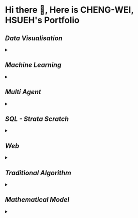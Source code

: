 # Hi there 👋, Here is CHENG-WEI, HSUEH's Portfolio

<h2> <i> Data Visualisation </i> </h2>
<details>
<summary></summary>
<table>
  <tr>
    <th>No</th>
    <th>Name</th>
    <th>Time</th>
    <th>Description</th>
  </tr>
  <tr>
    <td>01</td>
    <td>Scatterplots</td>
    <td>24 April 2024</td>
    <td>✓ </td>
  </tr>
  <tr>
    <td>02</td>
    <td>Bubble chart</td>
    <td>24 April 2024</td>
    <td>✓ </td>
  </tr>
  <tr>
    <td>03</td>
    <td>Line graph</td>
    <td>24 April 2024</td>
    <td>✓ </td>
  </tr>
  <tr>
    <td>04</td>
    <td>Radar chart</td>
    <td>23 April 2024</td>
    <td>✓ </td>
  </tr>
  <tr>
    <td>05</td>
    <td>Histogram</td>
    <td>23 April 2024</td>
    <td></td>
  </tr>
  <tr>
    <td>06</td>
    <td>Boxplot</td>
    <td>23 April 2024</td>
    <td></td>
  </tr>
  <tr>
    <td>07</td>
    <td>Treemaps</td>
    <td>23 April 2024</td>
    <td></td>
  </tr>
  <tr>
    <td>08</td>
    <td>Pie chart</td>
    <td>23 April 2024</td>
    <td></td>
  </tr>
  <tr>
    <td>09</td>
    <td>Heat Map</td>
    <td>24 April 2024</td>
    <td>✓ </td>
  </tr>
</table>
</details>


<h2> <i> Machine Learning </i> </h2>
<details>
<img src="ML_Map.png">Figure. Machine Learning Map ()<img>
<summary></summary>
<h3>Classification</h3>
<table>
  <tr>
    <th>No</th>
    <th>Name</th>
    <th>Time</th>
    <th>Description</th>
  </tr>
  <tr>
    <td>01</td>
    <td>Decision Tree (C4.5)</td>
    <td>23 April 2024</td>
    <td></td>
  </tr>
  <tr>
    <td>02</td>
    <td>Random Forest</td>
    <td>23 April 2024</td>
    <td></td>
  </tr>
  <tr>
    <td>03</td>
    <td>Support Vector Machines (SVM)</td>
    <td>23 April 2024</td>
    <td></td>
  </tr>
  <tr>
    <td>04</td>
    <td>K-Nearest Neighbors (K-NN)</td>
    <td>23 April 2024</td>
    <td></td>
  </tr>
  <tr>
    <td>05</td>
    <td>AdaBoost</td>
    <td>23 April 2024</td>
    <td></td>
  </tr>
  <tr>
    <td>06</td>
    <td>Neural Networks</td>
    <td>23 April 2024</td>
    <td></td>
  </tr>
  <tr>
    <td>07</td>
    <td>Naive Bayes</td>
    <td>23 April 2024</td>
    <td></td>
  </tr>
  <tr>
    <td>08</td>
    <td>Gradient Boosting Machines (GBM)</td>
    <td>23 April 2024</td>
    <td></td>
  </tr>
</table>


<h3>Prediction / Regression</h3>
<table>
  <tr>
    <th>No</th>
    <th>Name</th>
    <th>Time</th>
    <th>Description</th>
  </tr>
  <tr>
    <td>01</td>
    <td>Linear Regression</td>
    <td>23 April 2024</td>
    <td></td>
  </tr>
  <tr>
    <td>02</td>
    <td>Ridge Regression</td>
    <td>23 April 2024</td>
    <td></td>
  </tr>
  <tr>
    <td>03</td>
    <td>Lasso Regression</td>
    <td>23 April 2024</td>
    <td></td>
  </tr>
  <tr>
    <td>04</td>
    <td>Elastic Net</td>
    <td>23 April 2024</td>
    <td></td>
  </tr>
  <tr>
    <td>05</td>
    <td>Support Vector Regression (SVR)</td>
    <td>23 April 2024</td>
    <td></td>
  </tr>
  <tr>
    <td>06</td>
    <td>Neural Networks for Regression</td>
    <td>23 April 2024</td>
    <td></td>
  </tr>
  <tr>
    <td>07</td>
    <td>Gradient Boosting for Regression</td>
    <td>23 April 2024</td>
    <td></td>
  </tr>
  <tr>
    <td>08</td>
    <td>Gradient Boosting Machines (GBM)</td>
    <td>23 April 2024</td>
    <td></td>
  </tr>
</table>



<h3>Clusttering</h3>
<table>
  <tr>
    <th>No</th>
    <th>Name</th>
    <th>Time</th>
    <th>Description</th>
  </tr>
  <tr>
    <td>01</td>
    <td>K-Means Clustering</td>
    <td>23 April 2024</td>
    <td></td>
  </tr>
  <tr>
    <td>02</td>
    <td>DBSCAN (Density-Based Spatial Clustering of Applications with Noise)</td>
    <td>23 April 2024</td>
    <td></td>
  </tr>
  <tr>
    <td>03</td>
    <td>Agglomerative Clustering</td>
    <td>23 April 2024</td>
    <td></td>
  </tr>
  <tr>
    <td>04</td>
    <td>Gaussian Mixture Models (GMM)</td>
    <td>23 April 2024</td>
    <td></td>
  </tr>
  <tr>
</table>

<h3>Dimension Reduction</h3>
<table>
  <tr>
    <th>No</th>
    <th>Name</th>
    <th>Time</th>
    <th>Description</th>
  </tr>
  <tr>
    <td>01</td>
    <td>Principal Component Analysis (PCA)</td>
    <td>23 April 2024</td>
    <td></td>
  </tr>
  <tr>
    <td>02</td>
    <td>Linear Discriminant Analysis (LDA)</td>
    <td>23 April 2024</td>
    <td></td>
  </tr>
  <tr>
    <td>03</td>
    <td>Autoencoders</td>
    <td>23 April 2024</td>
    <td></td>
  </tr>
  <tr>
    <td>04</td>
    <td>Factor Analysis</td>
    <td>23 April 2024</td>
    <td></td>
  </tr>
  <tr>
    <td>05</td>
    <td>Independent Component Analysis (ICA)</td>
    <td>23 April 2024</td>
    <td></td>
  </tr>
</table>


<h3>Reinforcement Learning</h3>
<table>
  <tr>
    <th>No</th>
    <th>Name</th>
    <th>Time</th>
    <th>Description</th>
  </tr>
  <tr>
    <td>01</td>
    <td>Q-Learning</td>
    <td>23 April 2024</td>
    <td></td>
  </tr>
  <tr>
    <td>02</td>
    <td>Deep Q-Networks (DQN)</td>
    <td>23 April 2024</td>
    <td></td>
  </tr>
  <tr>
    <td>03</td>
    <td>Policy Gradient Methods </td>
    <td>23 April 2024</td>
    <td></td>
  </tr>
  <tr>
    <td>04</td>
    <td>Actor-Critic</td>
    <td>23 April 2024</td>
    <td></td>
  </tr>
  <tr>
    <td>05</td>
    <td>Advantage Actor-Critic (A2C)</td>
    <td>23 April 2024</td>
    <td></td>
  </tr>
</table>
</details>

<h2> <i> Multi Agent </i></h2>
<details>
<summary></summary>

<h3>Swarm Intelligence for Flight Scheduling</h3>

- Particle Swarm Optimization (PSO): Agents (particles) move around in the search space following simple mathematical formulae over their position and velocity.
- Ant Colony Optimization (ACO): Agents (ants) simulate the way ants find the shortest path from their colony to food sources.

<h3>Coordination and Cooperation Algorithms</h3>

- Decentralized Cooperative Algorithms: Agents share information and resources to achieve a common goal without a central control.
- Task Allocation: Dynamic allocation of tasks among agents based on their capabilities and task requirements.


</details>

<h2> <i> SQL - Strata Scratch </i></h2>
<details>
<summary></summary>


</details>

<h2> <i> Web </i> </h2>
<details>
<summary></summary>

  ### 1. Personal Portfolio Website
  <details>
  <summary></summary>

  - ### Objective: 
  Create a personal portfolio website to showcase your projects, skills, resume, and contact information. This type of project is great for understanding the basics of ASP.NET MVC or Razor Pages.

  - ### Key Features:
  Home page with a brief introduction.
  A gallery or portfolio section displaying project summaries.
  Resume page that could be dynamically generated from a database.
  Contact form that sends an email upon submission.

  - ### Skills Developed: 
  MVC architecture, Razor syntax, basic CRUD (Create, Read, Update, Delete) operations, form handling, and email integration.

  </details>

  ### 2. Product Inventory Management System
  <details>
  <summary></summary>

  - ###  Objective: 
  Develop a web application to manage a product inventory for a small business, including stock levels, product categories, and basic sales reporting.

  - ###  Key Features:
  Dashboard for viewing real-time inventory levels.
  Ability to add, remove, and edit product details.
  Reporting page that shows sales trends, popular products, and inventory needs. User authentication to secure access to the management interfaces.

  - ### Skills Developed: 
  Entity Framework for data management, user authentication, complex querying, and data presentation.
  </details>

  ### 3. Smart House with IoT
  <details>
  <summary></summary>

  - ### Objective:
    The goal of the "Smart House with IoT" project is to create an integrated system using ASP.NET that allows users to monitor and control various IoT-enabled devices within their homes. This platform will provide an interface for real-time interaction with devices such as lights, thermostats, security cameras, and more, enhancing home automation and energy management.

  - ### Key Features:
  1. User Dashboard:
  A central hub for users to view and control all connected devices.
  Real-time status updates for each device (e.g., on/off status for lights, current temperature for thermostats).

  2. Device Management:
  Ability to add, configure, and remove devices from the system.
  Support for multiple device types and manufacturers.
  3. Scheduling and Automation:
  Users can create schedules for devices (e.g., set times for lights to turn on/off).
  Implement automation rules based on conditions (e.g., turn on the heat if the temperature drops below a certain point).

  4. Energy Consumption Monitoring:
  Track and display energy usage by device and overall home.
  Provide suggestions for energy efficiency based on usage patterns.

  5. Security Features:
  Integration with IoT security cameras and motion sensors.
  Alerts and notifications for unusual activities.

  6. Mobile Compatibility:
  A responsive design that works on both desktop and mobile devices.
  Optional mobile app for enhanced control and notifications.

  - ### Skills Developed:
  1. ASP.NET Core Development:
  Building and deploying a multi-layered ASP.NET application.
  Implementing MVC or Razor Pages for dynamic content delivery.

  2. IoT Integration:
  Communicating with IoT devices using standard protocols like MQTT or HTTP.
  Handling real-time data streams from multiple devices.

  3. Database Management:
  Designing and implementing a database schema suitable for device and user management.
  Using Entity Framework for data operations.
  User Authentication and Authorization:
  Implementing secure login systems.
  Managing user permissions for device control and administration.

  4. API Development:
  Creating RESTful APIs for device interaction.
  Integrating third-party APIs for additional functionalities like weather updates.

  5. Front-End Development:
  Using frameworks like Angular or React in conjunction with ASP.NET for a dynamic and responsive user interface.
  Implementing real-time web functionalities with SignalR.

  6. Cloud Integration:
  Deploying the application on cloud platforms like Azure.
  Utilizing cloud services for data storage, scalability, and machine learning capabilities.

  </details>
</details>

<h2> <i> Traditional Algorithm </i> </h2>
<details>
<summary></summary>
<table>
  <tr>
    <th>No</th>
    <th>Name</th>
    <th>Time</th>
    <th>Description</th>
  </tr>
  <tr>
    <td>01</td>
    <td>Particle Filter</td>
    <td>23 April 2024</td>
    <td></td>
  </tr>
  <tr>
    <td>02</td>
    <td>A* search algorithm</td>
    <td>23 April 2024</td>
    <td></td>
  </tr>
  <tr>
    <td>03</td>
    <td>PID</td>
    <td>23 April 2024</td>
    <td></td>
  </tr>
  <tr>
    <td>04</td>
    <td>Fuzzy Logic PID</td>
    <td>23 April 2024</td>
    <td></td>
  </tr>
  <tr>
    <td>05</td>
    <td>Quick Sort</td>
    <td>23 April 2024</td>
    <td></td>
  </tr>

  <tr>
    <td>06</td>
    <td>Linear Search</td>
    <td>23 April 2024</td>
    <td></td>
  </tr>
  <tr>
    <td>07</td>
    <td>Dijkstra’s Algorithm</td>
    <td>23 April 2024</td>
    <td></td>
  </tr>
  <tr>
    <td>08</td>
    <td>Manacher's Algorithm</td>
    <td>23 April 2024</td>
    <td></td>
  </tr>
  <tr>
    <td>09</td>
    <td>Fibonacci Sequence</td>
    <td>23 April 2024</td>
    <td></td>
  </tr>
  <tr>
    <td>10</td>
    <td>RSA Algorithm</td>
    <td>23 April 2024</td>
    <td></td>
  </tr>

</table>
</details>

<h2> <i> Mathematical Model </i> </h2>
<details>
<summary></summary>
<table>
  <tr>
    <th>No</th>
    <th>Name</th>
    <th>Time</th>
    <th>Description</th>
  </tr>
  <tr>
    <td>01</td>
    <td>Fourier Transform</td>
    <td>23 April 2024</td>
    <td></td>
  </tr>
  <tr>
    <td>02</td>
    <td>Fast Fourier Transform (FFT)</td>
    <td>23 April 2024</td>
    <td></td>
  </tr>
  <tr>
    <td>03</td>
    <td>Laplace Transform</td>
    <td>23 April 2024</td>
    <td></td>
  </tr>
  <tr>
    <td>04</td>
    <td>Linear Regression</td>
    <td>23 April 2024</td>
    <td></td>
  </tr>

  <tr>
    <td>05</td>
    <td>Ordinary Differential Equations (ODEs)</td>
    <td>23 April 2024</td>
    <td></td>
  </tr>
  <tr>
    <td>06</td>
    <td>Partial Differential Equations (PDEs)</td>
    <td>23 April 2024</td>
    <td></td>
  </tr>
  <tr>
    <td>07</td>
    <td>Markov Chains</td>
    <td>23 April 2024</td>
    <td></td>
  </tr>
  <tr>
    <td>08</td>
    <td>Monte Carlo Simulation</td>
    <td>23 April 2024</td>
    <td></td>
  </tr>
  <tr>
    <td>09</td>
    <td>Bayesian Networks</td>
    <td>23 April 2024</td>
    <td></td>
  </tr>

</table>
</details>
